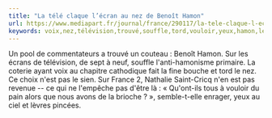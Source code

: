 ```yaml
---
title: "La télé claque l’écran au nez de Benoît Hamon"
url: https://www.mediapart.fr/journal/france/290117/la-tele-claque-l-ecran-au-nez-de-benoit-hamon
keywords: voix,nez,télévision,trouvé,souffle,tord,vouloir,yeux,hamon,lécran,écrans,benoît,sembletelle,télé,saintcricq,claque
---
```

Un pool de commentateurs a trouvé un couteau : Benoît Hamon. Sur les écrans de télévision, de sept à neuf, souffle l'anti-hamonisme primaire. La coterie ayant voix au chapitre cathodique fait la fine bouche et tord le nez. Ce choix n'est pas le sien. Sur France 2, Nathalie Saint-Cricq n'en est pas revenue -- ce qui ne l'empêche pas d'être là : « Qu'ont-ils tous à vouloir du pain alors que nous avons de la brioche ? », semble-t-elle enrager, yeux au ciel et lèvres pincées.
